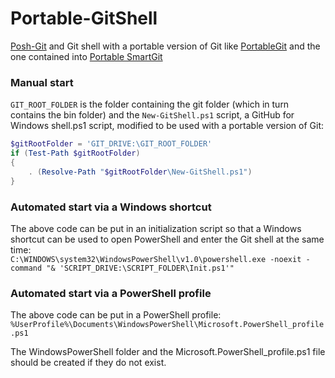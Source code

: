 # Portable-GitShell
[Posh-Git](http://github.com/dahlbyk/posh-git) and Git shell with a portable version of Git like [PortableGit](http://github.com/msysgit/msysgit/releases) and the one contained into [Portable SmartGit](http://www.syntevo.com/smartgit/download)

### Manual start
`GIT_ROOT_FOLDER` is the folder containing the git folder (which in turn contains the bin folder) and the `New-GitShell.ps1` script, a GitHub for Windows shell.ps1 script, modified to be used with a portable version of Git:
```powershell
$gitRootFolder = 'GIT_DRIVE:\GIT_ROOT_FOLDER'
if (Test-Path $gitRootFolder)
{
    . (Resolve-Path "$gitRootFolder\New-GitShell.ps1")
}
```

### Automated start via a Windows shortcut
The above code can be put in an initialization script so that a Windows shortcut can be used to open PowerShell and enter the Git shell at the same time:  
`C:\WINDOWS\system32\WindowsPowerShell\v1.0\powershell.exe -noexit -command "& 'SCRIPT_DRIVE:\SCRIPT_FOLDER\Init.ps1'"`

### Automated start via a PowerShell profile
The above code can be put in a PowerShell profile:  
`%UserProfile%\Documents\WindowsPowerShell\Microsoft.PowerShell_profile.ps1`

The WindowsPowerShell folder and the Microsoft.PowerShell_profile.ps1 file should be created if they do not exist.
